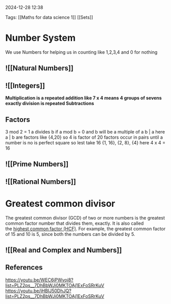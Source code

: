 2024-12-28 12:38


Tags: [[Maths for data science 1]]  [[Sets]]

# Number System
We use Numbers for helping us in counting like 1,2,3,4 and 0 for nothing 

## **![[Natural Numbers]]**

## ![[Integers]]
**Multiplication is a repeated addition like 7 x 4 means 4 groups of sevens exactly division is repeated Subtractions**

## Factors

3 mod 2 = 1
a divides b if a mod b = 0  and b will be a multiple of a b | a
here a | b are factors 
like {4,20} so 4 is factor of 20
factors occur in pairs until a number is no is perfect square so lest take 16
{1, 16}, {2, 8}, {4} here 4 x 4 = 16

## ![[Prime Numbers]]
## ![[Rational Numbers]]
# Greatest common divisor
The greatest common divisor (GCD) of two or more numbers is the greatest common factor number that divides them, exactly. It is also called the [highest common factor (HCF)](https://byjus.com/maths/hcf/). For example, the greatest common factor of 15 and 10 is 5, since both the numbers can be divided by 5.

##  ![[Real and Complex and Numbers]]


## References
https://youtu.be/WEC6jPWvoj8?list=PLZ2ps__7DhBbWJi0MKTOAj1ExFoSRrKuV
https://youtu.be/jHBIJ50DhJQ?list=PLZ2ps__7DhBbWJi0MKTOAj1ExFoSRrKuV
